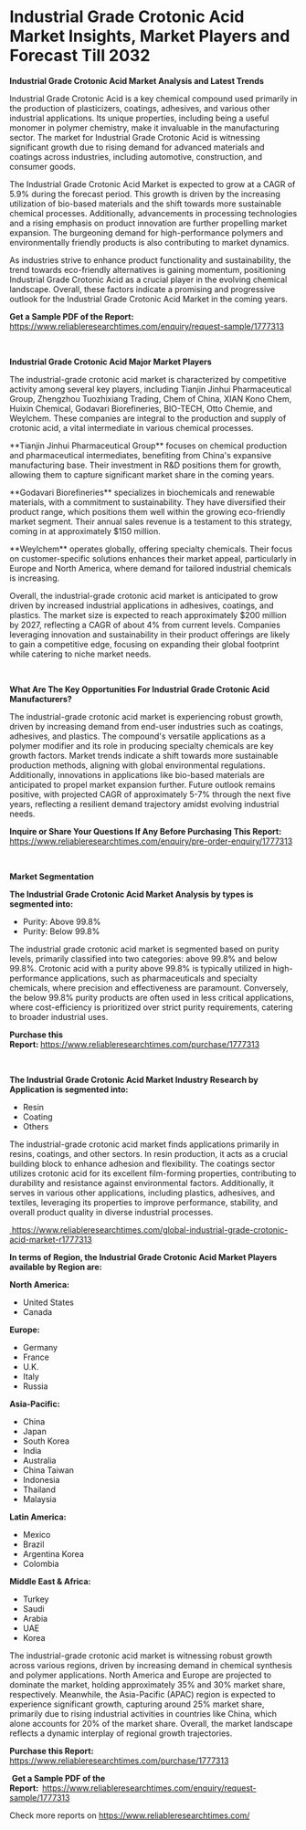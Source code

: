 <p><h1>Industrial Grade Crotonic Acid Market Insights, Market Players and Forecast Till 2032</h1></p><p><strong>Industrial Grade Crotonic Acid Market Analysis and Latest Trends</strong></p>
<p><p>Industrial Grade Crotonic Acid is a key chemical compound used primarily in the production of plasticizers, coatings, adhesives, and various other industrial applications. Its unique properties, including being a useful monomer in polymer chemistry, make it invaluable in the manufacturing sector. The market for Industrial Grade Crotonic Acid is witnessing significant growth due to rising demand for advanced materials and coatings across industries, including automotive, construction, and consumer goods.</p><p>The Industrial Grade Crotonic Acid Market is expected to grow at a CAGR of 5.9% during the forecast period. This growth is driven by the increasing utilization of bio-based materials and the shift towards more sustainable chemical processes. Additionally, advancements in processing technologies and a rising emphasis on product innovation are further propelling market expansion. The burgeoning demand for high-performance polymers and environmentally friendly products is also contributing to market dynamics. </p><p>As industries strive to enhance product functionality and sustainability, the trend towards eco-friendly alternatives is gaining momentum, positioning Industrial Grade Crotonic Acid as a crucial player in the evolving chemical landscape. Overall, these factors indicate a promising and progressive outlook for the Industrial Grade Crotonic Acid Market in the coming years.</p></p>
<p><strong>Get a Sample PDF of the Report:&nbsp;</strong> <a href="https://www.reliableresearchtimes.com/enquiry/request-sample/1777313?utm_campaign=3363&utm_medium=2&utm_source=Github&utm_content=ia&utm_term=03042025&utm_id=industrial-grade-crotonic-acid">https://www.reliableresearchtimes.com/enquiry/request-sample/1777313</a></p>
<p>&nbsp;</p>
<p><strong>Industrial Grade Crotonic Acid Major Market Players</strong></p>
<p><p>The industrial-grade crotonic acid market is characterized by competitive activity among several key players, including Tianjin Jinhui Pharmaceutical Group, Zhengzhou Tuozhixiang Trading, Chem of China, XIAN Kono Chem, Huixin Chemical, Godavari Biorefineries, BIO-TECH, Otto Chemie, and Weylchem. These companies are integral to the production and supply of crotonic acid, a vital intermediate in various chemical processes.</p><p>**Tianjin Jinhui Pharmaceutical Group** focuses on chemical production and pharmaceutical intermediates, benefiting from China's expansive manufacturing base. Their investment in R&D positions them for growth, allowing them to capture significant market share in the coming years.</p><p>**Godavari Biorefineries** specializes in biochemicals and renewable materials, with a commitment to sustainability. They have diversified their product range, which positions them well within the growing eco-friendly market segment. Their annual sales revenue is a testament to this strategy, coming in at approximately $150 million.</p><p>**Weylchem** operates globally, offering specialty chemicals. Their focus on customer-specific solutions enhances their market appeal, particularly in Europe and North America, where demand for tailored industrial chemicals is increasing. </p><p>Overall, the industrial-grade crotonic acid market is anticipated to grow driven by increased industrial applications in adhesives, coatings, and plastics. The market size is expected to reach approximately $200 million by 2027, reflecting a CAGR of about 4% from current levels. Companies leveraging innovation and sustainability in their product offerings are likely to gain a competitive edge, focusing on expanding their global footprint while catering to niche market needs.</p></p>
<p>&nbsp;</p>
<p><strong>What Are The Key Opportunities For Industrial Grade Crotonic Acid Manufacturers?</strong></p>
<p><p>The industrial-grade crotonic acid market is experiencing robust growth, driven by increasing demand from end-user industries such as coatings, adhesives, and plastics. The compound's versatile applications as a polymer modifier and its role in producing specialty chemicals are key growth factors. Market trends indicate a shift towards more sustainable production methods, aligning with global environmental regulations. Additionally, innovations in applications like bio-based materials are anticipated to propel market expansion further. Future outlook remains positive, with projected CAGR of approximately 5-7% through the next five years, reflecting a resilient demand trajectory amidst evolving industrial needs.</p></p>
<p><strong>Inquire or Share Your Questions If Any Before Purchasing This Report:</strong> <a href="https://www.reliableresearchtimes.com/enquiry/pre-order-enquiry/1777313?utm_campaign=3363&utm_medium=2&utm_source=Github&utm_content=ia&utm_term=03042025&utm_id=industrial-grade-crotonic-acid">https://www.reliableresearchtimes.com/enquiry/pre-order-enquiry/1777313</a></p>
<p>&nbsp;</p>
<p><strong>Market Segmentation</strong></p>
<p><strong>The Industrial Grade Crotonic Acid Market Analysis by types is segmented into:</strong></p>
<p><ul><li>Purity: Above 99.8%</li><li>Purity: Below 99.8%</li></ul></p>
<p><p>The industrial grade crotonic acid market is segmented based on purity levels, primarily classified into two categories: above 99.8% and below 99.8%. Crotonic acid with a purity above 99.8% is typically utilized in high-performance applications, such as pharmaceuticals and specialty chemicals, where precision and effectiveness are paramount. Conversely, the below 99.8% purity products are often used in less critical applications, where cost-efficiency is prioritized over strict purity requirements, catering to broader industrial uses.</p></p>
<p><strong>Purchase this Report:&nbsp;</strong><a href="https://www.reliableresearchtimes.com/purchase/1777313?utm_campaign=3363&utm_medium=2&utm_source=Github&utm_content=ia&utm_term=03042025&utm_id=industrial-grade-crotonic-acid">https://www.reliableresearchtimes.com/purchase/1777313</a></p>
<p>&nbsp;</p>
<p><strong>The Industrial Grade Crotonic Acid Market Industry Research by Application is segmented into:</strong></p>
<p><ul><li>Resin</li><li>Coating</li><li>Others</li></ul></p>
<p><p>The industrial-grade crotonic acid market finds applications primarily in resins, coatings, and other sectors. In resin production, it acts as a crucial building block to enhance adhesion and flexibility. The coatings sector utilizes crotonic acid for its excellent film-forming properties, contributing to durability and resistance against environmental factors. Additionally, it serves in various other applications, including plastics, adhesives, and textiles, leveraging its properties to improve performance, stability, and overall product quality in diverse industrial processes.</p></p>
<p><a href="https://www.reliableresearchtimes.com/global-industrial-grade-crotonic-acid-market-r1777313?utm_campaign=3363&utm_medium=2&utm_source=Github&utm_content=ia&utm_term=03042025&utm_id=industrial-grade-crotonic-acid">&nbsp;https://www.reliableresearchtimes.com/global-industrial-grade-crotonic-acid-market-r1777313</a></p>
<p><strong>In terms of Region, the Industrial Grade Crotonic Acid Market Players available by Region are:</strong></p>
<p>
    <p> <strong> North America: </strong>
        <ul>
            <li>United States</li>
            <li>Canada</li>
        </ul>
        </p> 
    <p> <strong> Europe: </strong>
        <ul>
            <li>Germany</li>
            <li>France</li>
            <li>U.K.</li>
            <li>Italy</li>
            <li>Russia</li>
        </ul>
        </p> 
    <p> <strong> Asia-Pacific: </strong>
        <ul>
            <li>China</li>
            <li>Japan</li>
            <li>South Korea</li>
            <li>India</li>
            <li>Australia</li>
            <li>China Taiwan</li>
            <li>Indonesia</li>
            <li>Thailand</li>
            <li>Malaysia</li>
        </ul>
        </p> 
    <p> <strong> Latin America: </strong>
        <ul>
            <li>Mexico</li>
            <li>Brazil</li>
            <li>Argentina Korea</li>
            <li>Colombia</li>
        </ul>
        </p> 
    <p> <strong> Middle East & Africa: </strong>
        <ul>
            <li>Turkey</li>
            <li>Saudi</li>
            <li>Arabia</li>
            <li>UAE</li>
            <li>Korea</li>
        </ul>
    </p>
    </p>
<p><p>The industrial-grade crotonic acid market is witnessing robust growth across various regions, driven by increasing demand in chemical synthesis and polymer applications. North America and Europe are projected to dominate the market, holding approximately 35% and 30% market share, respectively. Meanwhile, the Asia-Pacific (APAC) region is expected to experience significant growth, capturing around 25% market share, primarily due to rising industrial activities in countries like China, which alone accounts for 20% of the market share. Overall, the market landscape reflects a dynamic interplay of regional growth trajectories.</p></p>
<p><strong>Purchase this Report: </strong><a href="https://www.reliableresearchtimes.com/purchase/1777313?utm_campaign=3363&utm_medium=2&utm_source=Github&utm_content=ia&utm_term=03042025&utm_id=industrial-grade-crotonic-acid">https://www.reliableresearchtimes.com/purchase/1777313</a></p>
<p>&nbsp;<strong>Get a Sample PDF of the Report:&nbsp;&nbsp;</strong><a href="https://www.reliableresearchtimes.com/enquiry/request-sample/1777313?utm_campaign=3363&utm_medium=2&utm_source=Github&utm_content=ia&utm_term=03042025&utm_id=industrial-grade-crotonic-acid">https://www.reliableresearchtimes.com/enquiry/request-sample/1777313</a></p>
<p><strong></strong></p>
<p>Check more reports on <a href="https://www.reliableresearchtimes.com/?utm_campaign=3363&utm_medium=2&utm_source=Github&utm_content=ia&utm_term=03042025&utm_id=industrial-grade-crotonic-acid">https://www.reliableresearchtimes.com/</a></p>